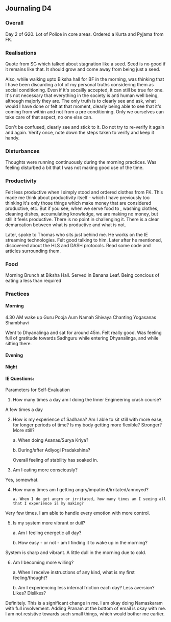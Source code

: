 ## Journaling D4

### Overall

Day 2 of G20. Lot of Police in core areas.
Ordered a Kurta and Pyjama from FK.

### Realisations

Quote from SG which talked about stagnation like a seed. Seed is no good if it remains like that. It should grow and come away from being just a seed.

Also, while walking upto Biksha hall for BF in the morning, was thinking that I have been discarding a lot of my personal truths considering them as social conditioning. Even if it's socailly accepted, it can still be true for one. It's not necessary that everything in the society is anti human well being, although majorly they are.
The only truth is to clearly see and ask, what would I have done or felt at that moment, clearly being able to see that it's coming from within and not from a pre conditioning. Only we ourselves can take care of that aspect, no one else can.

Don't be confused, clearly see and stick to it. Do not try to re-verify it again and again. Verify once, note down the steps taken to verify and keep it handy.

### Disturbances

Thoughts were running continuously during the morning practices. Was feeling disturbed a bit that I was not making good use of the time.

### Productivity

Felt less productive when I simply stood and ordered clothes from FK. This made me think about productivity itself - which I have previously too thinking it's only those things which make money that are considered productive, etc. But if you see, when we serve food to , washing clothes, cleaning dishes, accumulating knowledge, we are making no money, but still it feels productive. There is no point in challenging it. There is a clear demarcation between what is productive and what is not.

Later, spoke to Thomas who sits just behind me. He works on the IE streaming technologies. Felt good talking to him. Later after he mentioned, discovered about the HLS and DASH protocols. Read some code and articles surrounding them.

### Food

Morning Brunch at Biksha Hall. Served in Banana Leaf. Being concious of eating a less than required

### Practices

#### Morning

4.30 AM wake up
Guru Pooja
Aum Namah Shivaya Chanting
Yogasanas
Shambhavi

Went to Dhyanalinga and sat for around 45m. Felt really good.
Was feeling full of gratitude towards Sadhguru while entering Dhyanalinga, and while sitting there.

#### Evening

#### Night

#### IE Questions:

Parameters for Self-Evaluation

1.  How many times a day am I doing the Inner Engineering crash course?

A few times a day

2.  How is my experience of Sadhana? Am I able to sit still with more ease, for longer periods of time? Is my body getting more flexible? Stronger? More still?

    a. When doing Asanas/Surya Kriya?

    b. During/after Adiyogi Pradakshina?

    Overall feeling of stability has soaked in.

3.  Am I eating more consciously?

Yes, somewhat.

4.  How many times am I getting
    angry/impatient/irritated/annoyed?

        a. When I do get angry or irritated, how many times am I seeing all that I experience is my making?

Very few times. I am able to handle every emotion with more control.

5.  Is my system more vibrant or dull?

    a. Am I feeling energetic all day?

    b. How easy - or not - am I finding it to wake up in the morning?

System is sharp and vibrant. A little dull in the morning due to cold.

6.  Am I becoming more willing?

    a. When I receive instructions of any kind, what is my first feeling/thought?

    b. Am I experiencing less internal friction each day? Less aversion? Likes? Dislikes?

Definitely. This is a significant change in me. I am okay doing Namaskaram with full involvement. Adding Pranam at the bottom of email is okay with me. I am not resistive towards such small things, which would bother me earlier.
